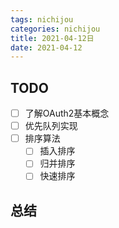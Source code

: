 ```yaml
---
tags: nichijou
categories: nichijou
title: 2021-04-12日
date: 2021-04-12
---
```

## TODO
- [ ] 了解OAuth2基本概念
- [ ] 优先队列实现
- [ ] 排序算法
    - [ ] 插入排序
    - [ ] 归并排序
    - [ ] 快速排序

## 总结


